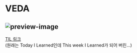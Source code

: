 # VEDA
![preview-image](https://github.com/user-attachments/assets/d98fa801-6ac0-4321-b34e-c70d312050ce)
---
[TIL 링크](https://velog.io/@hyetae/posts)  
(원래는 Today I Learned인데 This week I Learned가 되어 버린...)
